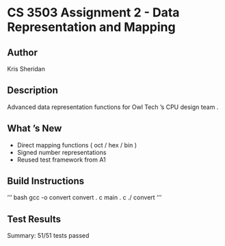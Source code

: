 # CS 3503 Assignment 2 - Data Representation and Mapping

## Author
Kris Sheridan

## Description
Advanced data representation functions for Owl Tech ’s CPU design team .

## What ’s New
- Direct mapping functions ( oct / hex / bin )
- Signed number representations
- Reused test framework from A1

## Build Instructions
‘‘‘ bash
gcc -o convert convert . c main . c
./ convert
‘‘‘

## Test Results
Summary: 51/51 tests passed
